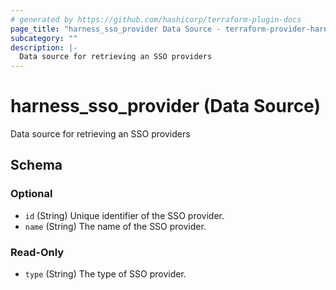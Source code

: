 ```yaml
---
# generated by https://github.com/hashicorp/terraform-plugin-docs
page_title: "harness_sso_provider Data Source - terraform-provider-harness"
subcategory: ""
description: |-
  Data source for retrieving an SSO providers
---
```


# harness_sso_provider (Data Source)

Data source for retrieving an SSO providers



<!-- schema generated by tfplugindocs -->
## Schema

### Optional

- `id` (String) Unique identifier of the SSO provider.
- `name` (String) The name of the SSO provider.

### Read-Only

- `type` (String) The type of SSO provider.
